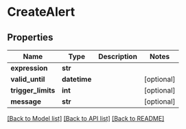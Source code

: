 # CreateAlert

## Properties
Name | Type | Description | Notes
------------ | ------------- | ------------- | -------------
**expression** | **str** |  | 
**valid_until** | **datetime** |  | [optional] 
**trigger_limits** | **int** |  | [optional] 
**message** | **str** |  | [optional] 

[[Back to Model list]](../README.md#documentation-for-models) [[Back to API list]](../README.md#documentation-for-api-endpoints) [[Back to README]](../README.md)

